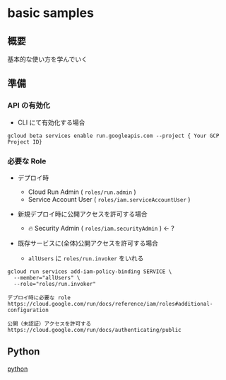 # basic samples

## 概要

基本的な使い方を学んでいく

## 準備

### API の有効化

+ CLI にて有効化する場合

```
gcloud beta services enable run.googleapis.com --project { Your GCP Project ID}
```

### 必要な Role

+ デプロイ時
  + Cloud Run Admin ( `roles/run.admin` )
  + Service Account User ( `roles/iam.serviceAccountUser` )
+ 新規デプロイ時に公開アクセスを許可する場合
  + :fire: Security Admin ( `roles/iam.securityAdmin` ) <- ?



+ 既存サービスに(全体)公開アクセスを許可する場合
  + `allUsers` に `roles/run.invoker` をいれる

```
gcloud run services add-iam-policy-binding SERVICE \
  --member="allUsers" \
  --role="roles/run.invoker"
```

```
デプロイ時に必要な role
https://cloud.google.com/run/docs/reference/iam/roles#additional-configuration
```

```
公開（未認証）アクセスを許可する
https://cloud.google.com/run/docs/authenticating/public
```


## Python

[python](./python/)